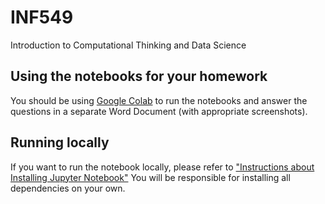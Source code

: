 # INF549
Introduction to Computational Thinking and Data Science

## Using the notebooks for your homework
You should be using [Google Colab](https://github.com/msoley/CSCI549/blob/master/In-class%20exercises/Practicum%201/Getting%20Started%20with%20Google%20Colab.pdf) to run the notebooks and answer the questions in a separate Word Document (with appropriate screenshots).

## Running locally
If you want to run the notebook locally, please refer to
["Instructions about Installing Jupyter Notebook"](https://github.com/msoley/CSCI549/blob/master/In-class%20exercises/Practicum%201/Instructions%20about%20Installing%20Jupyter%20Notebook.pdf)
You will be responsible for installing all dependencies on your own. 
